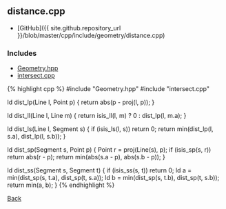 ## distance.cpp

- [GitHub]({{ site.github.repository_url }}/blob/master/cpp/include/geometry/distance.cpp)

### Includes

- [Geometry.hpp](Geometry)
- [intersect.cpp](intersect)

{% highlight cpp %}
#include "Geometry.hpp"
#include "intersect.cpp"

ld dist_lp(Line l, Point p) {
  return abs(p - proj(l, p));
}

ld dist_ll(Line l, Line m) {
  return isis_ll(l, m) ? 0 : dist_lp(l, m.a);
}

ld dist_ls(Line l, Segment s) {
  if (isis_ls(l, s)) return 0;
  return min(dist_lp(l, s.a), dist_lp(l, s.b));
}

ld dist_sp(Segment s, Point p) {
  Point r = proj(Line(s), p);
  if (isis_sp(s, r)) return abs(r - p);
  return min(abs(s.a - p), abs(s.b - p));
}

ld dist_ss(Segment s, Segment t) {
  if (isis_ss(s, t)) return 0;
  ld a = min(dist_sp(s, t.a), dist_sp(t, s.a));
  ld b = min(dist_sp(s, t.b), dist_sp(t, s.b));
  return min(a, b);
}
{% endhighlight %}

[Back](../..)
